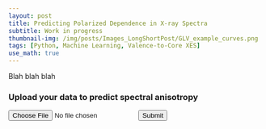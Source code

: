 ```yaml
---
layout: post
title: Predicting Polarized Dependence in X-ray Spectra
subtitle: Work in progress
thumbnail-img: /img/posts/Images_LongShortPost/GLV_example_curves.png
tags: [Python, Machine Learning, Valence-to-Core XES]
use_math: true
---
```


Blah blah blah

<h3>Upload your data to predict spectral anisotropy</h3>

<form id="upload-form">
  <input type="file" id="datafile" name="datafile" accept=".cif,.xyz">
  <button type="submit">Submit</button>
</form>

<pre id="output"></pre>

<script>
document.getElementById("upload-form").addEventListener("submit", async function(event) {
  event.preventDefault();

  const fileInput = document.getElementById("datafile");
  const file = fileInput.files[0];
  if (!file) {
    alert("Please choose a file first.");
    return;
  }

  const maxSizeKB = 4;
  const maxSizeBytes = maxSizeKB * 1024;
  if (file.size > maxSizeBytes) {
    document.getElementById("output").textContent = `❌ File too large (max ${maxSizeKB} KB).`;
    return;
  }

  const reader = new FileReader();

  reader.onload = async function(e) {
    const content = e.target.result;
    const filename = file.name;

    const ntfyMessage = `📦 File received: ${filename}\n\n${content}`;

    try {
      const res = await fetch("https://ntfy.sh/polarized-xes-upload", {
        method: "POST",
        headers: { "Content-Type": "text/plain" },
        body: ntfyMessage
      });

      if (!res.ok) {
        throw new Error("ntfy error: " + res.statusText);
      }

      document.getElementById("output").textContent = "✅ File sent to ntfy!";
    } catch (err) {
      document.getElementById("output").textContent = "❌ Error: " + err.message;
    }
  };

  reader.onerror = function() {
    document.getElementById("output").textContent = "❌ Failed to read file.";
  };

  reader.readAsText(file);
});
</script>